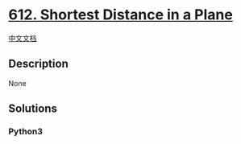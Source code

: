 # [612. Shortest Distance in a Plane](https://leetcode.com/problems/shortest-distance-in-a-plane)

[中文文档](/leetcode/0600-0699/0612.Shortest%20Distance%20in%20a%20Plane/README.md)

## Description

None

## Solutions

<!-- tabs:start -->

### **Python3**

```python

```

<!-- tabs:end -->

